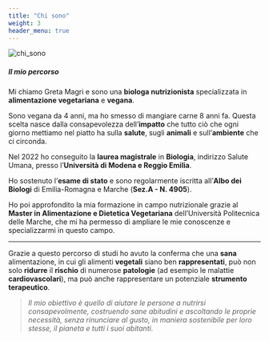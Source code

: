 ```yaml
---
title: "Chi sono"
weight: 3
header_menu: true
---
```


![chi_sono](images/profile_photo.jpeg)

##### Il mio percorso

Mi chiamo Greta Magri e sono una **biologa nutrizionista** specializzata in **alimentazione vegetariana** e **vegana**.


Sono vegana da 4 anni, ma ho smesso di mangiare carne 8 anni fa. Questa scelta nasce dalla consapevolezza
dell’**impatto** che tutto ciò che ogni giorno mettiamo nel piatto ha sulla **salute**, sugli **animali** e sull’**ambiente** che ci circonda.

Nel 2022 ho conseguito la **laurea magistrale** in **Biologia**, indirizzo Salute Umana, presso l’**Università di Modena e Reggio Emilia**.

Ho sostenuto l’**esame di stato** e sono regolarmente iscritta all’**Albo dei Biologi** di Emilia-Romagna e Marche (**Sez.A - N. 4905**).

Ho poi approfondito la mia formazione in campo nutrizionale grazie al **Master in Alimentazione e Dietetica Vegetariana**
dell’Università Politecnica delle Marche, che mi ha permesso di ampliare le mie conoscenze e specializzarmi in questo campo.

----

Grazie a questo percorso di studi ho avuto la conferma che una **sana** alimentazione, in cui gli alimenti **vegetali** siano ben **rappresentati**,
può non solo **ridurre** il **rischio** di numerose **patologie** (ad esempio le malattie **cardiovascolari**),
ma può anche rappresentare un potenziale **strumento terapeutico**.


> *Il mio obiettivo è quello di aiutare le persone a nutrirsi consapevolmente, costruendo sane abitudini e ascoltando le proprie necessità,
senza rinunciare al gusto, in maniera sostenibile per loro stesse, il pianeta e tutti i suoi abitanti.*
